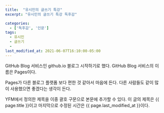 ```yaml
---
title:  "유시민의 글쓰기 특강"
excerpt: "유시민의 글쓰기 특강 독후감"

categories:
  - ['독후감', '인문']
tags:
  - 유시민
  - 글쓰기
  - 
last_modified_at: 2021-06-07T16:10:00-05:00
---
```


GitHub Blog 서비스인 github.io 블로그 시작하기로 했다.
GitHub Blog 서비스의 이름은 Pages이다.

Pages가 다른 블로그 플랫폼 보다 편한 것 같아서 마음에 든다.
다른 사람들도 같이 많이 사용했으면 좋겠다는 생각이 든다.

YFM에서 정의한 제목을 이중 괄호 구문으로 본문에 추가할 수 있다.
이 글의 제목은 {{ page.title }}이고
마지막으로 수정된 시간은 {{ page.last_modified_at }}이다.